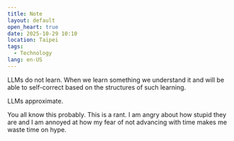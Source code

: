 ```yaml
---
title: Note
layout: default
open_heart: true
date: 2025-10-29 10:10
location: Taipei
tags: 
  - Technology
lang: en-US
---
```


LLMs do not learn. When we learn something we understand it and will be able to self-correct based on the structures of such learning.

LLMs approximate.

You all know this probably. This is a rant. I am angry about how stupid they are and I am annoyed at how my fear of not advancing with time makes me waste time on hype.

